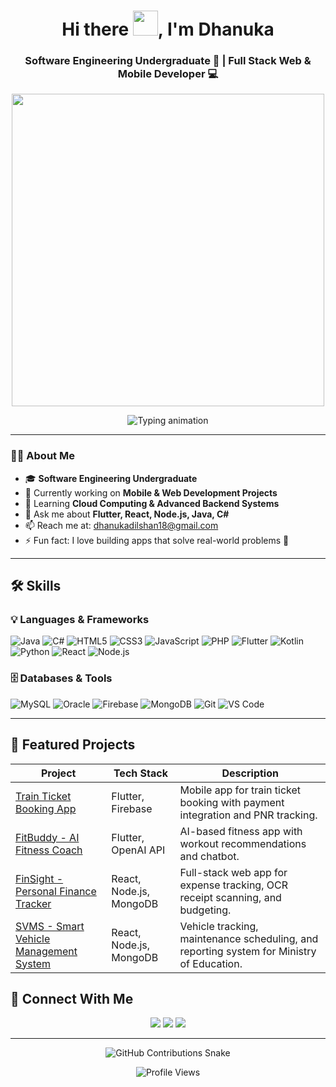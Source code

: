 <!-- Profile Header -->
<h1 align="center">
  Hi there <img src="https://raw.githubusercontent.com/MartinHeinz/MartinHeinz/master/wave.gif" width="40px">, I'm Dhanuka
</h1>
<h3 align="center">Software Engineering Undergraduate 🚀 | Full Stack Web & Mobile Developer 💻</h3>

<!-- Animated Banner -->
<p align="center">
  <img src="https://media.giphy.com/media/qgQUggAC3Pfv687qPC/giphy.gif" width="500"/>
</p>

<!-- Typing Animation -->
<p align="center">
  <img src="https://readme-typing-svg.herokuapp.com?size=22&duration=3000&color=00F70D&center=true&vCenter=true&lines=Full-Stack+Web+Developer;Mobile+App+Developer;Open+Source+Contributor;Always+Learning+New+Things" alt="Typing animation" />
</p>

---

### 👨‍💻 About Me
- 🎓 **Software Engineering Undergraduate**  
- 🔭 Currently working on **Mobile & Web Development Projects**  
- 🌱 Learning **Cloud Computing & Advanced Backend Systems**  
- 💬 Ask me about **Flutter, React, Node.js, Java, C#**  
- 📫 Reach me at: [dhanukadilshan18@gmail.com](mailto:dhanukadilshan18@gmail.com)  
- ⚡ Fun fact: I love building apps that solve real-world problems 🚀  

---

## 🛠️ Skills

### 💡 Languages & Frameworks
![Java](https://img.shields.io/badge/-Java-007396?style=for-the-badge&logo=java&logoColor=white)
![C#](https://img.shields.io/badge/-C%23-239120?style=for-the-badge&logo=c-sharp&logoColor=white)
![HTML5](https://img.shields.io/badge/-HTML5-E34F26?style=for-the-badge&logo=html5&logoColor=white)
![CSS3](https://img.shields.io/badge/-CSS3-1572B6?style=for-the-badge&logo=css3&logoColor=white)
![JavaScript](https://img.shields.io/badge/-JavaScript-F7DF1E?style=for-the-badge&logo=javascript&logoColor=black)
![PHP](https://img.shields.io/badge/-PHP-777BB4?style=for-the-badge&logo=php&logoColor=white)
![Flutter](https://img.shields.io/badge/-Flutter-02569B?style=for-the-badge&logo=flutter&logoColor=white)
![Kotlin](https://img.shields.io/badge/-Kotlin-7F52FF?style=for-the-badge&logo=kotlin&logoColor=white)
![Python](https://img.shields.io/badge/-Python-3776AB?style=for-the-badge&logo=python&logoColor=white)
![React](https://img.shields.io/badge/-React-61DAFB?style=for-the-badge&logo=react&logoColor=black)
![Node.js](https://img.shields.io/badge/-Node.js-339933?style=for-the-badge&logo=nodedotjs&logoColor=white)

### 🗄️ Databases & Tools
![MySQL](https://img.shields.io/badge/-MySQL-4479A1?style=for-the-badge&logo=mysql&logoColor=white)
![Oracle](https://img.shields.io/badge/-Oracle-F80000?style=for-the-badge&logo=oracle&logoColor=white)
![Firebase](https://img.shields.io/badge/-Firebase-FFCA28?style=for-the-badge&logo=firebase&logoColor=black)
![MongoDB](https://img.shields.io/badge/-MongoDB-47A248?style=for-the-badge&logo=mongodb&logoColor=white)
![Git](https://img.shields.io/badge/-Git-F05032?style=for-the-badge&logo=git&logoColor=white)
![VS Code](https://img.shields.io/badge/-VS%20Code-007ACC?style=for-the-badge&logo=visual-studio-code&logoColor=white)

---

## 📂 Featured Projects
| Project | Tech Stack | Description |
|---------|------------|-------------|
| [Train Ticket Booking App](https://github.com/DhanukaDilshan/train-ticket-booking-app) | Flutter, Firebase | Mobile app for train ticket booking with payment integration and PNR tracking. |
| [FitBuddy - AI Fitness Coach](https://github.com/DhanukaDilshan/FitBuddy) | Flutter, OpenAI API | AI-based fitness app with workout recommendations and chatbot. |
| [FinSight - Personal Finance Tracker](https://github.com/DhanukaDilshan/FinSight) | React, Node.js, MongoDB | Full-stack web app for expense tracking, OCR receipt scanning, and budgeting. |
| [SVMS - Smart Vehicle Management System](https://github.com/DhanukaDilshan/SVMS) | React, Node.js, MongoDB | Vehicle tracking, maintenance scheduling, and reporting system for Ministry of Education. |



## 🔗 Connect With Me
<p align="center">
  <a href="https://www.linkedin.com/in/dhanuka-dilshan-414519335"><img src="https://img.shields.io/badge/-LinkedIn-0A66C2?style=for-the-badge&logo=linkedin&logoColor=white"></a>
  <a href="mailto:dhanukadilshan18@gmail.com"><img src="https://img.shields.io/badge/-Gmail-D14836?style=for-the-badge&logo=gmail&logoColor=white"></a>
  <a href="https://github.com/DhanukaDilshan"><img src="https://img.shields.io/badge/-GitHub-181717?style=for-the-badge&logo=github&logoColor=white"></a>
</p>

---

<!-- Snake Contribution Animation -->
<p align="center">
  <img src="https://github.com/DhanukaDilshan/DhanukaDilshan/blob/output/github-contribution-grid-snake.svg" alt="GitHub Contributions Snake" />
</p>

<p align="center">
  <img src="https://komarev.com/ghpvc/?username=DhanukaDilshan&color=blue&style=flat-square" alt="Profile Views"/>
</p>
